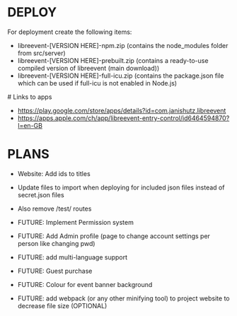 # DEPLOY
For deployment create the following items:
- libreevent-[VERSION HERE]-npm.zip (contains the node_modules folder from src/server)
- libreevent-[VERSION HERE]-prebuilt.zip (contains a ready-to-use compiled version of libreevent (main download))
- libreevent-[VERSION HERE]-full-icu.zip (contains the package.json file which can be used if full-icu is not enabled in Node.js)

# Links to apps
- https://play.google.com/store/apps/details?id=com.janishutz.libreevent
- https://apps.apple.com/ch/app/libreevent-entry-control/id6464594870?l=en-GB


# PLANS
- Website: Add ids to titles


- Update files to import when deploying for included json files instead of secret.json files
- Also remove /test/ routes


- FUTURE: Implement Permission system
- FUTURE: Add Admin profile (page to change account settings per person like changing pwd)
- FUTURE: add multi-language support
- FUTURE: Guest purchase
- FUTURE: Colour for event banner background 
- FUTURE: add webpack (or any other minifying tool) to project website to decrease file size (OPTIONAL)
